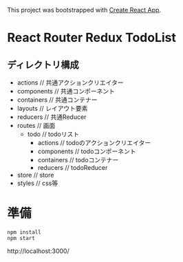 This project was bootstrapped with [Create React App](https://github.com/facebookincubator/create-react-app).

# React Router Redux TodoList
## ディレクトリ構成
* actions // 共通アクションクリエイター
* components // 共通コンポーネント
* containers // 共通コンテナー
* layouts // レイアウト要素
* reducers // 共通Reducer
* routes // 画面
    * todo // todoリスト
        * actions // todoのアクションクリエイター
        * components // todoコンポーネント
        * containers // todoコンテナー
        * reducers // todoReducer
* store // store
* styles // css等


# 準備

```
npm install
npm start
```

http://localhost:3000/
